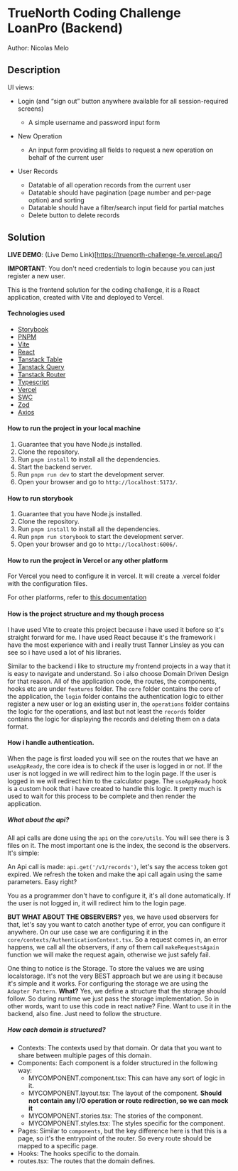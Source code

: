 # TrueNorth Coding Challenge LoanPro (Backend)

Author: Nicolas Melo

## Description

UI views:

- Login (and “sign out” button anywhere available for all session-required screens)

  - A simple username and password input form

- New Operation

  - An input form providing all fields to request a new operation on behalf of the current user

- User Records
  - Datatable of all operation records from the current user
  - Datatable should have pagination (page number and per-page option) and sorting
  - Datatable should have a filter/search input field for partial matches
  - Delete button to delete records

## Solution

**LIVE DEMO**: (Live Demo Link)[https://truenorth-challenge-fe.vercel.app/]

**IMPORTANT**: You don't need credentials to login because you can just register a new user.

This is the frontend solution for the coding challenge, it is a React application, created with Vite and deployed to Vercel.

#### Technologies used

- [Storybook](https://storybook.js.org/)
- [PNPM](https://pnpm.io/)
- [Vite](https://vitejs.dev/)
- [React](https://react.dev/)
- [Tanstack Table](https://tanstack.com/table/v8)
- [Tanstack Query](https://tanstack.com/query/latest)
- [Tanstack Router](https://tanstack.com/router/v1)
- [Typescript](https://www.typescriptlang.org/)
- [Vercel](https://vercel.com/)
- [SWC](https://swc.rs/)
- [Zod](https://zod.dev/)
- [Axios](https://axios-http.com/docs/intro)

#### How to run the project in your local machine

1. Guarantee that you have Node.js installed.
2. Clone the repository.
3. Run `pnpm install` to install all the dependencies.
4. Start the backend server.
5. Run `pnpm run dev` to start the development server.
6. Open your browser and go to `http://localhost:5173/`.

#### How to run storybook

1. Guarantee that you have Node.js installed.
2. Clone the repository.
3. Run `pnpm install` to install all the dependencies.
4. Run `pnpm run storybook` to start the development server.
5. Open your browser and go to `http://localhost:6006/`.

#### How to run the project in Vercel or any other platform

For Vercel you need to configure it in vercel. It will create a .vercel folder with the configuration files.

For other platforms, refer to [this documentation](https://vitejs.dev/guide/static-deploy.html)

#### How is the project structure and my though process

I have used Vite to create this project because i have used it before so it's straight forward for me. I have used React because it's the framework i have the most experience with and i really trust Tanner Linsley as you can see so i have used a lot of his libraries.

Similar to the backend i like to structure my frontend projects in a way that it is easy to navigate and understand. So i also choose Domain Driven Design for that reason. All of the application code, the routes, the components, hooks etc are under `features` folder. The `core` folder contains the core of the application, the `login` folder contains the authentication logic to either register a new user or log an existing user in, the `operations` folder contains the logic for the operations, and last but not least the `records` folder contains the logic for displaying the records and deleting them on a data format.

#### How i handle authentication.

When the page is first loaded you will see on the routes that we have an `useAppReady`, the core idea is to check if the user is logged in or not. If the user is not logged in we will redirect him to the login page. If the user is logged in we will redirect him to the calculator page. The `useAppReady` hook is a custom hook that i have created to handle this logic. It pretty much is used to wait for this process to be complete and then render the application.

##### What about the api?

All api calls are done using the `api` on the `core/utils`. You will see there is 3 files on it. The most important one is the index, the second is the observers. It's simple:

An Api call is made: `api.get('/v1/records')`, let's say the access token got expired. We refresh the token and make the api call again using the same parameters. Easy right?

You as a programmer don't have to configure it, it's all done automatically. If the user is not logged in, it will redirect him to the login page.

**BUT WHAT ABOUT THE OBSERVERS?** yes, we have used observers for that, let's say you want to catch another type of error, you can configure it anywhere. On our use case we are configuring it in the `core/contexts/AuthenticationContext.tsx`. So a request comes in, an error happens, we call all the observers, if any of them call `makeRequestsAgain` function we will make the request again, otherwise we just safely fail.

One thing to notice is the Storage. To store the values we are using localstorage. It's not the very BEST approach but we are using it because it's simple and it works. For configuring the storage we are using the `Adapter Pattern`. **What?** Yes, we define a structure that the storage should follow. So during runtime we just pass the storage implementation. So in other words, want to use this code in react native? Fine. Want to use it in the backend, also fine. Just need to follow the structure.

##### How each domain is structured?

- Contexts: The contexts used by that domain. Or data that you want to share between multiple pages of this domain.
- Components: Each component is a folder structured in the following way:
  - MYCOMPONENT.component.tsx: This can have any sort of logic in it.
  - MYCOMPONENT.layout.tsx: The layout of the component. **Should not contain any I/O operation or route redirection, so we can mock it**
  - MYCOMPONENT.stories.tsx: The stories of the component.
  - MYCOMPONENT.styles.tsx: The styles specific for the component.
- Pages: Similar to `components`, but the key difference here is that this is a page, so it's the entrypoint of the router. So every route should be mapped to a specific page.
- Hooks: The hooks specific to the domain.
- routes.tsx: The routes that the domain defines.
